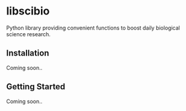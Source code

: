 # libscibio

Python library providing convenient functions to boost daily biological
science research.

## Installation

Coming soon..

## Getting Started

Coming soon..
